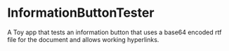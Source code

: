 # InformationButtonTester
A Toy app that tests an information button that uses a base64 encoded rtf file for the document and allows working hyperlinks.
